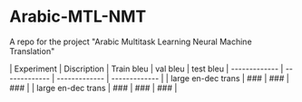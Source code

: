 # Arabic-MTL-NMT
A repo for the project "Arabic Multitask Learning Neural Machine Translation"

|      Experiment     |  Discription  |    Train bleu   |   val bleu   |  test bleu
|    -------------    | ------------- | -------------   | ------------- |
| large en-dec trans  |      ###      |      ###        |     ###       |
| large en-dec trans  |      ###      |      ###        |     ###       |




